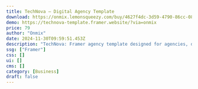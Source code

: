 ```yaml
---
title: TechNova — Digital Agency Template
download: https://onmix.lemonsqueezy.com/buy/4627f4dc-3d59-4790-86cc-08efad78b96c?aff=YGGpO5
demo: https://technova-template.framer.website/?via=onmix
price: 79
author: "Onmix"
date: 2024-11-30T09:59:51.453Z
description: "TechNova: Framer agency template designed for agencies, digital companies, and IT organizations seeking to create a professional and engaging online presence!"
ssg: ["Framer"]
css: []
ui: []
cms: []
category: [Business]
draft: false
---
```

